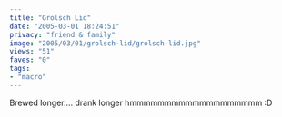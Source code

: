 ```yaml
---
title: "Grolsch Lid"
date: "2005-03-01 18:24:51"
privacy: "friend & family"
image: "2005/03/01/grolsch-lid/grolsch-lid.jpg"
views: "51"
faves: "0"
tags:
- "macro"
---
```

Brewed longer.... drank longer hmmmmmmmmmmmmmmmmmmm :D
